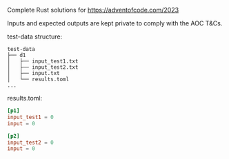 Complete Rust solutions for https://adventofcode.com/2023

Inputs and expected outputs are kept private to comply with the AOC T&Cs.

test-data structure:
```
test-data
├── d1
│   ├── input_test1.txt
│   ├── input_test2.txt
│   ├── input.txt
│   └── results.toml
...
```

results.toml:
```toml
[p1]
input_test1 = 0
input = 0

[p2]
input_test2 = 0
input = 0
```
